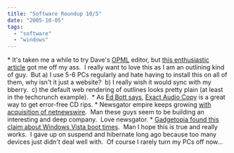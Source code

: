 ```yaml
---
title: "Software Roundup 10/5"
date: "2005-10-05"
tags: 
  - "software"
  - "windows"
---
```


\* It's taken me a while to try Dave's [OPML](www.opml.org) editor, but [this enthusiastic article](http://www.techcrunch.com/2005/09/29/opml-an-awesome-experiment/) got me off my ass.  I really want to love this as I am an outlining kind of guy.  But a) I use 5-6 PCs regularly and hate having to install this on all of them, why isn't it just a website?  b) I really wish it would sync with my bberry.  c) the default web rendering of outlines looks pretty plain (at least in the techcrunch example).  \* As [Ed Bott says](http://www.edbott.com/weblog/?p=1056), [Exact Audio Copy](http://www.exactaudiocopy.de/) is a great way to get error-free CD rips. \* Newsgator empire keeps growing [with acquisition of netnewswire](http://www.rassoc.com/gregr/weblog/archive.aspx?post=783).  Man these guys seem to be building an interesting and deep company.  Love newsgator. \* [Gadgetopia found this claim about Windows Vista boot times](http://www.gadgetopia.com/post/4384).  Man I hope this is true and really works.  I gave up on suspend and hibernate long ago because too many devices just didn't deal well with.  Of course I rarely turn my PCs off now...
